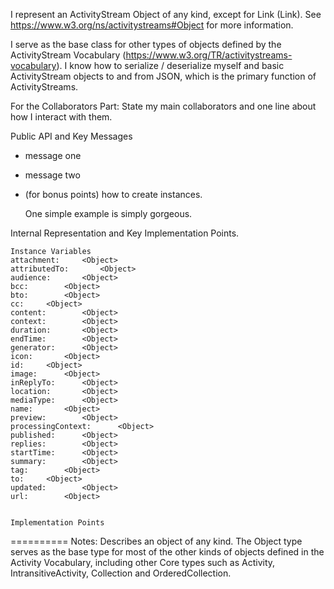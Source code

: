 I represent an ActivityStream Object of any kind, except for Link (Link). See https://www.w3.org/ns/activitystreams#Object for more information.

I serve as the base class for other types of objects defined by the ActivityStream Vocabulary (https://www.w3.org/TR/activitystreams-vocabulary). I know how to serialize / deserialize myself and basic ActivityStream objects to and from JSON, which is the primary function of ActivityStreams.

For the Collaborators Part: State my main collaborators and one line about how I interact with them. 

Public API and Key Messages

- message one   
- message two 
- (for bonus points) how to create instances.

   One simple example is simply gorgeous.
 
Internal Representation and Key Implementation Points.

    Instance Variables
	attachment:		<Object>
	attributedTo:		<Object>
	audience:		<Object>
	bcc:		<Object>
	bto:		<Object>
	cc:		<Object>
	content:		<Object>
	context:		<Object>
	duration:		<Object>
	endTime:		<Object>
	generator:		<Object>
	icon:		<Object>
	id:		<Object>
	image:		<Object>
	inReplyTo:		<Object>
	location:		<Object>
	mediaType:		<Object>
	name:		<Object>
	preview:		<Object>
	processingContext:		<Object>
	published:		<Object>
	replies:		<Object>
	startTime:		<Object>
	summary:		<Object>
	tag:		<Object>
	to:		<Object>
	updated:		<Object>
	url:		<Object>


    Implementation Points
==========
 Notes: 
            Describes an object of any kind. The Object type serves as the base type for most of the other kinds of objects defined in the Activity Vocabulary, including other Core types such as
            Activity,
            IntransitiveActivity,
            Collection and
            OrderedCollection.
           
